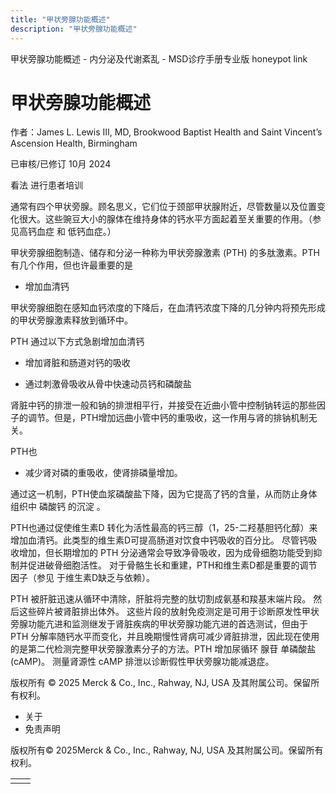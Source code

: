 ```yaml
---
title: "甲状旁腺功能概述"
description: "甲状旁腺功能概述"
---
```


﻿甲状旁腺功能概述 \- 内分泌及代谢紊乱 \- MSD诊疗手册专业版 honeypot link

# 甲状旁腺功能概述

作者：James L. Lewis III, MD, Brookwood Baptist Health and Saint Vincent’s Ascension Health, Birmingham

已审核/已修订 10月 2024

看法 进行患者培训

通常有四个甲状旁腺。顾名思义，它们位于颈部甲状腺附近，尽管数量以及位置变化很大。这些豌豆大小的腺体在维持身体的钙水平方面起着至关重要的作用。（参见高钙血症 和 低钙血症。）

甲状旁腺细胞制造、储存和分泌一种称为甲状旁腺激素 (PTH) 的多肽激素。PTH 有几个作用，但也许最重要的是

- 增加血清钙


甲状旁腺细胞在感知血钙浓度的下降后，在血清钙浓度下降的几分钟内将预先形成的甲状旁腺激素释放到循环中。

PTH 通过以下方式急剧增加血清钙

- 增加肾脏和肠道对钙的吸收

- 通过刺激骨吸收从骨中快速动员钙和磷酸盐


肾脏中钙的排泄一般和钠的排泄相平行，并接受在近曲小管中控制钠转运的那些因子的调节。但是，PTH增加远曲小管中钙的重吸收，这一作用与肾的排钠机制无关。

PTH也

- 减少肾对磷的重吸收，使肾排磷量增加。


通过这一机制，PTH使血浆磷酸盐下降，因为它提高了钙的含量，从而防止身体组织中 磷酸钙 的沉淀 。

PTH也通过促使维生素D 转化为活性最高的钙三醇（1，25-二羟基胆钙化醇）来增加血清钙。此类型的维生素D可提高肠道对饮食中钙吸收的百分比。 尽管钙吸收增加，但长期增加的 PTH 分泌通常会导致净骨吸收，因为成骨细胞功能受到抑制并促进破骨细胞活性。 对于骨骼生长和重建，PTH和维生素D都是重要的调节因子（参见 于维生素D缺乏与依赖）。

PTH 被肝脏迅速从循环中清除，肝脏将完整的肽切割成氨基和羧基末端片段。 然后这些碎片被肾脏排出体外。 这些片段的放射免疫测定是可用于诊断原发性甲状旁腺功能亢进和监测继发于肾脏疾病的甲状旁腺功能亢进的首选测试，但由于 PTH 分解率随钙水平而变化，并且晚期慢性肾病可减少肾脏排泄，因此现在使用的是第二代检测完整甲状旁腺激素分子的方法。PTH 增加尿循环 腺苷 单磷酸盐 (cAMP)。 测量肾源性 cAMP 排泄以诊断假性甲状旁腺功能减退症。



版权所有 © 2025
Merck & Co., Inc., Rahway, NJ, USA 及其附属公司。保留所有权利。

- 关于
- 免责声明

版权所有© 2025Merck & Co., Inc., Rahway, NJ, USA 及其附属公司。保留所有权利。

|     |     |
| --- | --- |
|  |  |